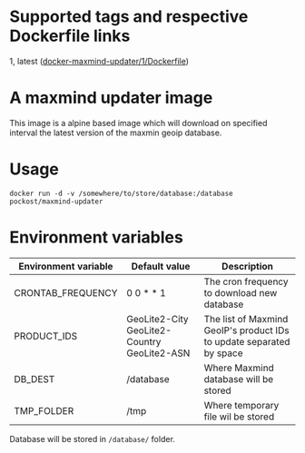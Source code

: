 Supported tags and respective Dockerfile links
==============================================
1, latest ([docker-maxmind-updater/1/Dockerfile](https://github.com/pockost/docker-maxmind-updater/blob/master/1/Dockerfile))

A maxmind updater image
=======================

This image is a alpine based image which will download on specified interval the latest version of the maxmin geoip database.

Usage
=====

    docker run -d -v /somewhere/to/store/database:/database pockost/maxmind-updater

Environment variables
=====================


| Environment variable | Default value | Description |
| -------------------- | ------------- | ----------- |
| CRONTAB_FREQUENCY | 0 0 * * 1 | The cron frequency to download new database |
| PRODUCT_IDS | GeoLite2-City GeoLite2-Country GeoLite2-ASN | The list of Maxmind GeoIP's product IDs to update separated by space |
| DB_DEST | /database | Where Maxmind database will be stored |
| TMP_FOLDER | /tmp | Where temporary file wil be stored |


Database will be stored in `/database/` folder.
